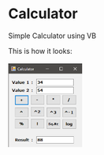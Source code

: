 # Calculator
Simple Calculator using VB

This is how it looks:
<br><br>
<img src="VB_Calculator.png" width="150">
